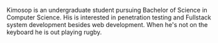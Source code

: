 Kimosop is an undergraduate student pursuing Bachelor of Science in Computer Science. His is interested in penetration testing and Fullstack system development besides web development. When he's not on the keyboard he is out playing rugby.